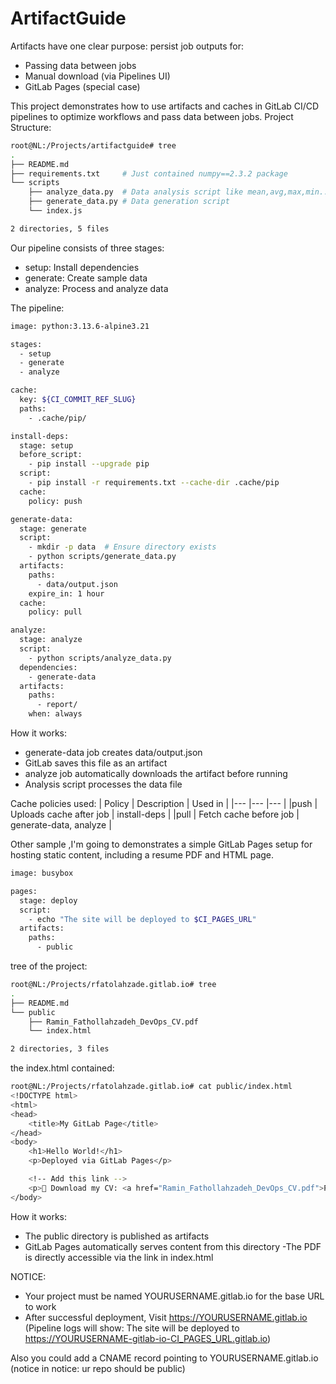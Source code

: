 # ArtifactGuide

Artifacts have one clear purpose: persist job outputs for:   

 - Passing data between jobs  
 - Manual download (via Pipelines UI)  
 - GitLab Pages (special case)

This project demonstrates how to use artifacts and caches in GitLab CI/CD pipelines to optimize workflows and pass data between jobs.
Project Structure:
```bash
root@NL:/Projects/artifactguide# tree
.
├── README.md
├── requirements.txt     # Just contained numpy==2.3.2 package
└── scripts
    ├── analyze_data.py  # Data analysis script like mean,avg,max,min..
    ├── generate_data.py # Data generation script
    └── index.js

2 directories, 5 files
```
Our pipeline consists of three stages:

 - setup: Install dependencies
 - generate: Create sample data
 - analyze: Process and analyze data

The pipeline:
```bash
image: python:3.13.6-alpine3.21

stages:
  - setup
  - generate
  - analyze

cache:
  key: ${CI_COMMIT_REF_SLUG}
  paths:
    - .cache/pip/

install-deps:
  stage: setup
  before_script:
    - pip install --upgrade pip
  script:
    - pip install -r requirements.txt --cache-dir .cache/pip
  cache:
    policy: push

generate-data:
  stage: generate
  script:
    - mkdir -p data  # Ensure directory exists
    - python scripts/generate_data.py
  artifacts:
    paths:
      - data/output.json
    expire_in: 1 hour
  cache:
    policy: pull

analyze:
  stage: analyze
  script:
    - python scripts/analyze_data.py
  dependencies:
    - generate-data
  artifacts:
    paths:
      - report/
    when: always

```
How it works:
 - generate-data job creates data/output.json
 - GitLab saves this file as an artifact
 - analyze job automatically downloads the artifact before running
 - Analysis script processes the data file


Cache policies used:
| Policy   |  Description | 	Used in  |
|---     |---     |---    |
|push | Uploads cache after job | install-deps |
|pull | Fetch cache before job | generate-data, analyze |

Other sample ,I'm going to demonstrates a simple GitLab Pages setup for hosting static content, including a resume PDF and HTML page.
```bash
image: busybox

pages:
  stage: deploy
  script:
    - echo "The site will be deployed to $CI_PAGES_URL"
  artifacts:
    paths:
      - public
```
tree  of the project:
```bash
root@NL:/Projects/rfatolahzade.gitlab.io# tree
.
├── README.md
└── public
    ├── Ramin_Fathollahzadeh_DevOps_CV.pdf
    └── index.html

2 directories, 3 files
```
the index.html contained:
```bash
root@NL:/Projects/rfatolahzade.gitlab.io# cat public/index.html
<!DOCTYPE html>
<html>
<head>
    <title>My GitLab Page</title>
</head>
<body>
    <h1>Hello World!</h1>
    <p>Deployed via GitLab Pages</p>

    <!-- Add this link -->
    <p>📄 Download my CV: <a href="Ramin_Fathollahzadeh_DevOps_CV.pdf">PDF Version</a></p>
</body>
```
How it works:
- The public directory is published as artifacts
- GitLab Pages automatically serves content from this directory
-The PDF is directly accessible via the link in index.html

NOTICE: 
- Your project must be named YOURUSERNAME.gitlab.io for the base URL to work
- After successful deployment, Visit https://YOURUSERNAME.gitlab.io (Pipeline logs will show: The site will be deployed to https://YOURUSERNAME-gitlab-io-CI_PAGES_URL.gitlab.io)

Also you could add a CNAME record pointing to YOURUSERNAME.gitlab.io (notice in notice: ur repo should be public)
